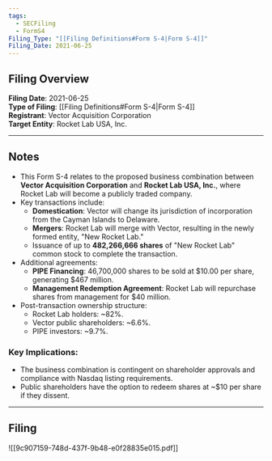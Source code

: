 ```yaml
---
tags:
  - SECFiling
  - FormS4
Filing_Type: "[[Filing Definitions#Form S-4|Form S-4]]"
Filing_Date: 2021-06-25
---
```


## Filing Overview

**Filing Date**: 2021-06-25  
**Type of Filing**: [[Filing Definitions#Form S-4|Form S-4]]  
**Registrant**: Vector Acquisition Corporation  
**Target Entity**: Rocket Lab USA, Inc.  

---

## Notes

- This Form S-4 relates to the proposed business combination between **Vector Acquisition Corporation** and **Rocket Lab USA, Inc.**, where Rocket Lab will become a publicly traded company.
- Key transactions include:
  - **Domestication**: Vector will change its jurisdiction of incorporation from the Cayman Islands to Delaware.
  - **Mergers**: Rocket Lab will merge with Vector, resulting in the newly formed entity, "New Rocket Lab."
  - Issuance of up to **482,266,666 shares** of "New Rocket Lab" common stock to complete the transaction.
- Additional agreements:
  - **PIPE Financing**: 46,700,000 shares to be sold at $10.00 per share, generating $467 million.
  - **Management Redemption Agreement**: Rocket Lab will repurchase shares from management for $40 million.
- Post-transaction ownership structure:
  - Rocket Lab holders: ~82%.
  - Vector public shareholders: ~6.6%.
  - PIPE investors: ~9.7%.

### Key Implications:
- The business combination is contingent on shareholder approvals and compliance with Nasdaq listing requirements.
- Public shareholders have the option to redeem shares at ~$10 per share if they dissent.

---

## Filing

![[9c907159-748d-437f-9b48-e0f28835e015.pdf]]
